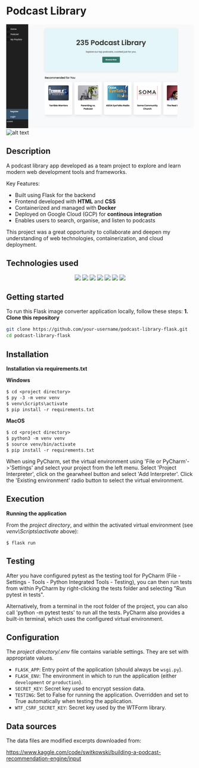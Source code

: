 # Podcast Library

![alt text](image.png)
![alt text](image-1.png)

## Description

A podcast library app developed as a team project to explore and learn modern web development tools and frameworks.

Key Features:

-   Built using Flask for the backend
-   Frontend developed with **HTML** and **CSS**
-   Containerized and managed with **Docker**
-   Deployed on Google Cloud (GCP) for **continous integration**
-   Enables users to search, organise, and listen to podcasts

This project was a great opportunity to collaborate and deepen my understanding of web technologies, containerization, and cloud deployment.

## Technologies used

<div align="center">
  <img src="https://img.shields.io/badge/Python-FFD43B?style=for-the-badge&logo=python&logoColor=blue"/>
  <img src="https://img.shields.io/badge/Flask-000000?style=for-the-badge&logo=flask&logoColor=white"/>
  <img src="https://img.shields.io/badge/HTML5-E34F26?style=for-the-badge&logo=html5&logoColor=white"/>
  <img src="https://img.shields.io/badge/CSS3-1572B6?style=for-the-badge&logo=css3&logoColor=white"/>
  <img src="https://img.shields.io/badge/Github%20Actions-282a2e?style=for-the-badge&logo=githubactions&logoColor=367cfe"/>
  <img src="https://img.shields.io/badge/Docker-2CA5E0?style=for-the-badge&logo=docker&logoColor=white"/>
  <img src="https://img.shields.io/badge/Google_Cloud-4285F4?style=for-the-badge&logo=google-cloud&logoColor=white"/>
</div>

## Getting started

To run this Flask image converter application locally, follow these steps:
**1. Clone this repository**

```bash
git clone https://github.com/your-username/podcast-library-flask.git
cd podcast-library-flask
```

## Installation

**Installation via requirements.txt**

**Windows**

```shell
$ cd <project directory>
$ py -3 -m venv venv
$ venv\Scripts\activate
$ pip install -r requirements.txt
```

**MacOS**

```shell
$ cd <project directory>
$ python3 -m venv venv
$ source venv/bin/activate
$ pip install -r requirements.txt
```

When using PyCharm, set the virtual environment using 'File or PyCharm'->'Settings' and select your project from the left menu. Select 'Project Interpreter', click on the gearwheel button and select 'Add Interpreter'. Click the 'Existing environment' radio button to select the virtual environment.

## Execution

**Running the application**

From the _project directory_, and within the activated virtual environment (see _venv\Scripts\activate_ above):

```shell
$ flask run
```

## Testing

After you have configured pytest as the testing tool for PyCharm (File - Settings - Tools - Python Integrated Tools - Testing), you can then run tests from within PyCharm by right-clicking the tests folder and selecting "Run pytest in tests".

Alternatively, from a terminal in the root folder of the project, you can also call 'python -m pytest tests' to run all the tests. PyCharm also provides a built-in terminal, which uses the configured virtual environment.

## Configuration

The _project directory/.env_ file contains variable settings. They are set with appropriate values.

-   `FLASK_APP`: Entry point of the application (should always be `wsgi.py`).
-   `FLASK_ENV`: The environment in which to run the application (either `development` or `production`).
-   `SECRET_KEY`: Secret key used to encrypt session data.
-   `TESTING`: Set to False for running the application. Overridden and set to True automatically when testing the application.
-   `WTF_CSRF_SECRET_KEY`: Secret key used by the WTForm library.

## Data sources

The data files are modified excerpts downloaded from:

https://www.kaggle.com/code/switkowski/building-a-podcast-recommendation-engine/input
